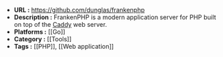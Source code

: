 - **URL :** https://github.com/dunglas/frankenphp
- **Description :** FrankenPHP is a modern application server for PHP built on top of the [Caddy](https://caddyserver.com/) web server.
- **Platforms :** [[Go]]
- **Category :** [[Tools]]
- **Tags :** [[PHP]], [[Web application]]